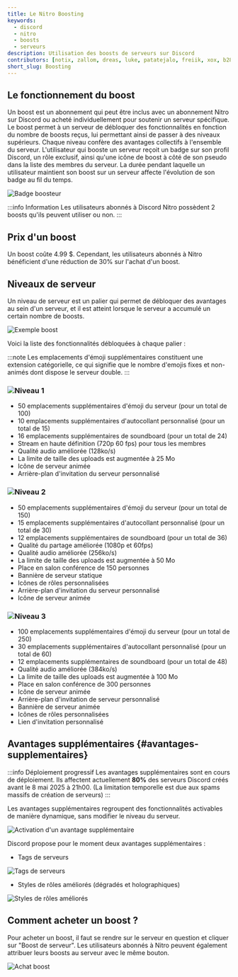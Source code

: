 ```yaml
---
title: Le Nitro Boosting
keywords:
  - discord
  - nitro
  - boosts
  - serveurs
description: Utilisation des boosts de serveurs sur Discord
contributors: [notix, zallom, dreas, luke, patatejalo, freiik, xox, b2856203, antoine]
short_slug: Boosting
---
```


## Le fonctionnement du boost
Un boost est un abonnement qui peut être inclus avec un abonnement Nitro sur Discord ou acheté individuellement pour soutenir un serveur spécifique. Le boost permet à un serveur de débloquer des fonctionnalités en fonction du nombre de boosts reçus, lui permettant ainsi de passer à des niveaux supérieurs. Chaque niveau confère des avantages collectifs à l'ensemble du serveur. L'utilisateur qui booste un serveur reçoit un badge sur son profil Discord, un rôle exclusif, ainsi qu'une icône de boost à côté de son pseudo dans la liste des membres du serveur. La durée pendant laquelle un utilisateur maintient son boost sur un serveur affecte l'évolution de son badge au fil du temps.

![Badge boosteur](https://i.dfr.gg/jZ6.png)

:::info Information
Les utilisateurs abonnés à Discord Nitro possèdent 2 boosts qu'ils peuvent utiliser ou non.
:::

## Prix d'un boost
Un boost coûte 4.99 $. Cependant, les utilisateurs abonnés à Nitro bénéficient d'une réduction de 30% sur l'achat d'un boost.

## Niveaux de serveur
Un niveau de serveur est un palier qui permet de débloquer des avantages au sein d'un serveur, et il est atteint lorsque le serveur a accumulé un certain nombre de boosts.

![Exemple boost](https://i.dfr.gg/pL8n.png)

Voici la liste des fonctionnalités débloquées à chaque palier :

:::note
Les emplacements d'émoji supplémentaires constituent une extension catégorielle, ce qui signifie que le nombre d'emojis fixes et non-animés dont dispose le serveur double.
:::

### ![Niveau 1](https://i.dfr.gg/1xdN.png)

* 50 emplacements supplémentaires d'émoji du serveur (pour un total de 100)
* 10 emplacements supplémentaires d'autocollant personnalisé (pour un total de 15)
* 16 emplacements supplémentaires de soundboard (pour un total de 24)
* Stream en haute définition (720p 60 fps) pour tous les membres
* Qualité audio améliorée (128ko/s)
* La limite de taille des uploads est augmentée à 25 Mo
* Icône de serveur animée
* Arrière-plan d'invitation du serveur personnalisé

### ![Niveau 2](https://i.dfr.gg/Ihfg.png)

* 50 emplacements supplémentaires d'émoji du serveur (pour un total de 150)
* 15 emplacements supplémentaires d'autocollant personnalisé (pour un total de 30)
* 12 emplacements supplémentaires de soundboard (pour un total de 36)
* Qualité du partage améliorée (1080p et 60fps)
* Qualité audio améliorée (256ko/s)
* La limite de taille des uploads est augmentée à 50 Mo
* Place en salon conférence de 150 personnes
* Bannière de serveur statique
* Icônes de rôles personnalisées
* Arrière-plan d'invitation du serveur personnalisé
* Icône de serveur animée

### ![Niveau 3](https://i.dfr.gg/c7ai.png)

* 100 emplacements supplémentaires d'émoji du serveur (pour un total de 250)
* 30 emplacements supplémentaires d'autocollant personnalisé (pour un total de 60)
* 12 emplacements supplémentaires de soundboard (pour un total de 48)
* Qualité audio améliorée (384ko/s)
* La limite de taille des uploads est augmentée à 100 Mo
* Place en salon conférence de 300 personnes
* Icône de serveur animée
* Arrière-plan d'invitation de serveur personnalisé
* Bannière de serveur animée
* Icônes de rôles personnalisées
* Lien d'invitation personnalisé

## Avantages supplémentaires {#avantages-supplementaires}

:::info Déploiement progressif
Les avantages supplémentaires sont en cours de déploiement. Ils affectent actuellement **80%** des serveurs Discord créés avant le 8 mai 2025 à 21h00. (La limitation temporelle est due aux spams massifs de création de serveurs)
:::

Les avantages supplémentaires regroupent des fonctionnalités activables de manière dynamique, sans modifier le niveau du serveur.

![Activation d'un avantage supplémentaire](https://i.dfr.gg/VooH.png)

Discord propose pour le moment deux avantages supplémentaires :
- Tags de serveurs

![Tags de serveurs](https://i.dfr.gg/81xc.png)

- Styles de rôles améliorés (dégradés et holographiques)

![Styles de rôles améliorés](https://i.dfr.gg/pDXe.png)

## Comment acheter un boost ?
Pour acheter un boost, il faut se rendre sur le serveur en question et cliquer sur "Boost de serveur". Les utilisateurs abonnés à Nitro peuvent également attribuer leurs boosts au serveur avec le même bouton.

![Achat boost](https://i.dfr.gg/Qel.gif)
